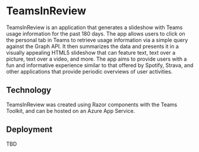 # TeamsInReview
TeamsInReview is an application that generates a slideshow with Teams usage information for the past 180 days. The app allows users to click on the personal tab in Teams to retrieve usage information via a simple query against the Graph API. It then summarizes the data and presents it in a visually appealing HTML5 slideshow that can feature text, text over a picture, text over a video, and more. The app aims to provide users with a fun and informative experience similar to that offered by Spotify, Strava, and other applications that provide periodic overviews of user activities.

## Technology

TeamsInReview was created using Razor components with the Teams Toolkit, and can be hosted on an Azure App Service.

## Deployment

TBD

